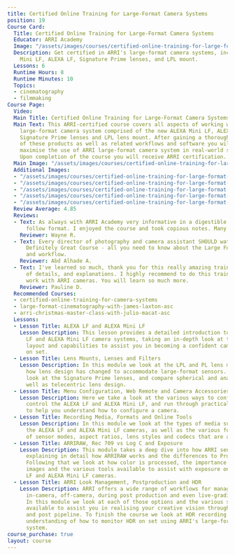 ```yaml
---
title: Certified Online Training for Large-Format Camera Systems
position: 19
Course Card:
  Title: Certified Online Training for Large-Format Camera Systems
  Educator: ARRI Academy
  Image: "/assets/images/courses/certified-online-training-for-large-format-camera-system/certified-online-training-for-large-format-camera-system.jpg"
  Description: Get certified in ARRI's large-format camera systems, including ALEXA
    Mini LF, ALEXA LF, Signature Prime lenses, and LPL mount.
  Lessons: 6
  Runtime Hours: 8
  Runtime Minutes: 10
  Topics:
  - cinematography
  - filmmaking
Course Page:
  Video: 
  Main Title: Certified Online Training for Large-Format Camera Systems
  Main Text: This ARRI-certified course covers all aspects of working with ARRI's
    large-format camera system comprised of the new ALEXA Mini LF, ALEXA LF, ARRI
    Signature Prime lenses and LPL lens mount. After gaining a thorough understanding
    of these products as well as related workflows and software you will be able to
    maximise the use of ARRI large-format camera system in real-world situations.
    Upon completion of the course you will receive ARRI certification.
  Main Image: "/assets/images/courses/certified-online-training-for-large-format-camera-system/certified-online-training-for-large-format-camera-system-1.jpg"
  Additional Images:
  - "/assets/images/courses/certified-online-training-for-large-format-camera-system/certified-online-training-for-large-format-camera-system-2.jpg"
  - "/assets/images/courses/certified-online-training-for-large-format-camera-system/certified-online-training-for-large-format-camera-system-3.jpg"
  - "/assets/images/courses/certified-online-training-for-large-format-camera-system/certified-online-training-for-large-format-camera-system-4.jpg"
  - "/assets/images/courses/certified-online-training-for-large-format-camera-system/certified-online-training-for-large-format-camera-system-5.jpg"
  - "/assets/images/courses/certified-online-training-for-large-format-camera-system/certified-online-training-for-large-format-camera-system-6.jpg"
  Review Average: 4.85
  Reviews:
  - Text: As always with ARRI Academy very informative in a digestible and easy to
      follow format. I enjoyed the course and took copious notes. Many thanks!
    Reviewer: Wayne R.
  - Text: Every director of photography and camera assistant SHOULD watch this course,
      Definitely Great Course - all you need to know about the Large Format cameras
      and workflow.
    Reviewer: Abd Alhade A.
  - Text: I've learned so much, thank you for this really amazing training. A lot
      of details, and explanations. I highly recommend to do this training if you
      work with ARRI cameras. You will learn so much more.
    Reviewer: Pauline D.
  Recommended Courses:
  - certified-online-training-for-camera-systems
  - large-format-cinematography-with-james-laxton-asc
  - arri-christmas-master-class-with-julio-macat-asc
  Lessons:
  - Lesson Title: ALEXA LF and ALEXA Mini LF
    Lesson Description: This lesson provides a detailed introduction to the ALEXA
      LF and ALEXA Mini LF camera systems, taking an in-depth look at their features,
      layout and capabilities to assist you in becoming a confident camera operator
      on set.
  - Lesson Title: Lens Mounts, Lenses and Filters
    Lesson Description: In this module we look at the LPL and PL lens mounts, and
      how lens design has changed to accommodate large-format sensors. We take a detailed
      look at the Signature Prime lenses, and compare spherical and anamorphic as
      well as telecentric lens design.
  - Lesson Title: Menu Configuration, Web Remote and Camera Accessories
    Lesson Description: Here we take a look at the various ways to configure and remotely
      control the ALEXA LF and ALEXA Mini LF, and run through practical exercises
      to help you understand how to configure a camera.
  - Lesson Title: Recording Media, Formats and Online Tools
    Lesson Description: In this module we look at the types of media supported by
      the ALEXA LF and ALEXA Mini LF cameras, as well as the various formats in terms
      of sensor modes, aspect ratios, lens styles and codecs that are available.
  - Lesson Title: ARRIRAW, Rec 709 vs Log C and Exposure
    Lesson Description: This module takes a deep dive into how ARRI sensors are designed,
      explaining in detail how ARRIRAW works and the differences to ProRes recording.
      Following that we look at how color is processed, the importance of logarithmic
      images and the various tools available to assist with exposure on the ALEXA
      LF and ALEXA Mini LF cameras.
  - Lesson Title: ARRI Look Management, Postproduction and HDR
    Lesson Description: ARRI offers a wide range of workflows for managing color including
      in-camera, off-camera, during post production and even live-grading on set.
      In this module we look at each of those options and the various software tools
      available to assist you in realising your creative vision through the production
      and post pipeline. To finish the course we look at HDR recording and gain an
      understanding of how to monitor HDR on set using ARRI's large-format camera
      system.
course_purchase: true
layout: course
---
```


